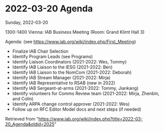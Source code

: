 




2022-03-20 Agenda
=================





Sunday, 2022-03-20


1300-1400 Vienna: IAB Business Meeting (Room: Grand Klimt Hall 3)


Agenda: (see <https://www.iab.org/wiki/index.php/First_Meeting>)



* Finalize IAB Chair Selection
* Identify Program Leads (see Programs)
* Identify Liaison Coordinators (2021-2022: Wes, Tommy)
* Identify IAB Liaison to the IESG (2021-2022: Ben)
* Identify IAB Liaison to the NomCom (2021-2022: Deborah)
* Identify IAB Stream Manager (2021-2022: Mirja)
* Identify IAB Representative to RSAB (new in 2022)
* Identify IAB Sergeant-at-arms (2021-2022: Tommy, Jiankang)
* Identify volunteers for Comms Review team (2021-2022: Mirja, Zhenbin, and Colin)
* Identify ARPA change control approver (2021-2022: Wes)
* Follow up on RFC Editor Model docs and next steps (if needed)






Retrieved from "<https://www.iab.org/wiki/index.php?title=2022-03-20_Agenda&oldid=2025>"


